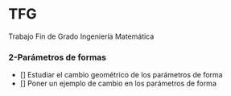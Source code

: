 # TFG
Trabajo Fin de Grado Ingeniería Matemática

### 2-Parámetros de formas
- [] Estudiar el cambio geométrico de los parámetros de forma
- [] Poner un ejemplo de cambio en los parámetros de forma
